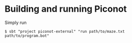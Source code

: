 # Building and running Piconot

Simply run

```
$ sbt "project piconot-external" "run path/to/maze.txt path/to/program.bot"
```